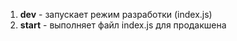 1. **dev** - запускает режим разработки (index.js)
2. **start** - выполняет файл index.js для продакшена

